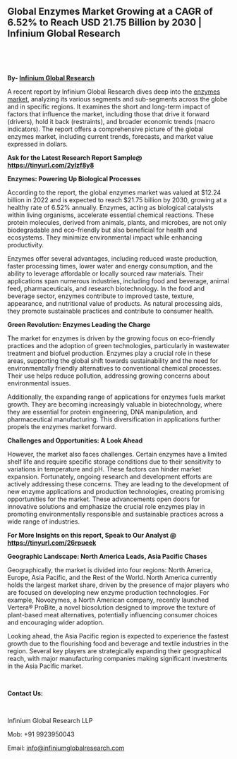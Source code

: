 <h2><strong>Global Enzymes Market Growing at a CAGR of 6.52% to Reach USD 21.75 Billion by 2030 | Infinium Global Research</strong></h2>
<p>&nbsp;</p>
<p>&nbsp;</p>
<p><strong>By- </strong><a href="https://www.infiniumglobalresearch.com"><strong>Infinium Global Research</strong></a></p>
<p>A recent report by Infinium Global Research dives deep into the <a href="https://www.infiniumglobalresearch.com/market-reports/global-enzymes-market">enzymes market</a>, analyzing its various segments and sub-segments across the globe and in specific regions. It examines the short and long-term impact of factors that influence the market, including those that drive it forward (drivers), hold it back (restraints), and broader economic trends (macro indicators). The report offers a comprehensive picture of the global enzymes market, including current trends, forecasts, and market value expressed in dollars.</p>
<p><strong>Ask for the Latest Research Report Sample@ </strong><a href="https://tinyurl.com/2ylzf8y8"><strong>https://tinyurl.com/2ylzf8y8</strong></a></p>
<p><strong>Enzymes: Powering Up Biological Processes</strong></p>
<p>According to the report, the global enzymes market was valued at $12.24 billion in 2022 and is expected to reach $21.75 billion by 2030, growing at a healthy rate of 6.52% annually. Enzymes, acting as biological catalysts within living organisms, accelerate essential chemical reactions. These protein molecules, derived from animals, plants, and microbes, are not only biodegradable and eco-friendly but also beneficial for health and ecosystems. They minimize environmental impact while enhancing productivity.</p>
<p>Enzymes offer several advantages, including reduced waste production, faster processing times, lower water and energy consumption, and the ability to leverage affordable or locally sourced raw materials. Their applications span numerous industries, including food and beverage, animal feed, pharmaceuticals, and research biotechnology. In the food and beverage sector, enzymes contribute to improved taste, texture, appearance, and nutritional value of products. As natural processing aids, they promote sustainable practices and contribute to consumer health.</p>
<p><strong>Green Revolution: Enzymes Leading the Charge</strong></p>
<p>The market for enzymes is driven by the growing focus on eco-friendly practices and the adoption of green technologies, particularly in wastewater treatment and biofuel production. Enzymes play a crucial role in these areas, supporting the global shift towards sustainability and the need for environmentally friendly alternatives to conventional chemical processes. Their use helps reduce pollution, addressing growing concerns about environmental issues.</p>
<p>Additionally, the expanding range of applications for enzymes fuels market growth. They are becoming increasingly valuable in biotechnology, where they are essential for protein engineering, DNA manipulation, and pharmaceutical manufacturing. This diversification in applications further propels the enzymes market forward.</p>
<p><strong>Challenges and Opportunities: A Look Ahead</strong></p>
<p>However, the market also faces challenges. Certain enzymes have a limited shelf life and require specific storage conditions due to their sensitivity to variations in temperature and pH. These factors can hinder market expansion. Fortunately, ongoing research and development efforts are actively addressing these concerns. They are leading to the development of new enzyme applications and production technologies, creating promising opportunities for the market. These advancements open doors for innovative solutions and emphasize the crucial role enzymes play in promoting environmentally responsible and sustainable practices across a wide range of industries.</p>
<p><strong>For More Insights on this report, Speak to Our Analyst @ <a href="https://tinyurl.com/26rpueek">https://tinyurl.com/26rpueek</a> </strong></p>
<p><strong>Geographic Landscape: North America Leads, Asia Pacific Chases</strong></p>
<p>Geographically, the market is divided into four regions: North America, Europe, Asia Pacific, and the Rest of the World. North America currently holds the largest market share, driven by the presence of major players who are focused on developing new enzyme production technologies. For example, Novozymes, a North American company, recently launched Vertera&reg; ProBite, a novel biosolution designed to improve the texture of plant-based meat alternatives, potentially influencing consumer choices and encouraging wider adoption.</p>
<p>Looking ahead, the Asia Pacific region is expected to experience the fastest growth due to the flourishing food and beverage and textile industries in the region. Several key players are strategically expanding their geographical reach, with major manufacturing companies making significant investments in the Asia Pacific market.</p>
<p>&nbsp;</p>
<p><strong>Contact Us:</strong></p>
<p>&nbsp;</p>
<p>Infinium Global Research LLP</p>
<p>Mob: +91 9923950043</p>
<p>Email: <a href="mailto:info@infiniumglobalresearch.com">info@infiniumglobalresearch.com</a></p>